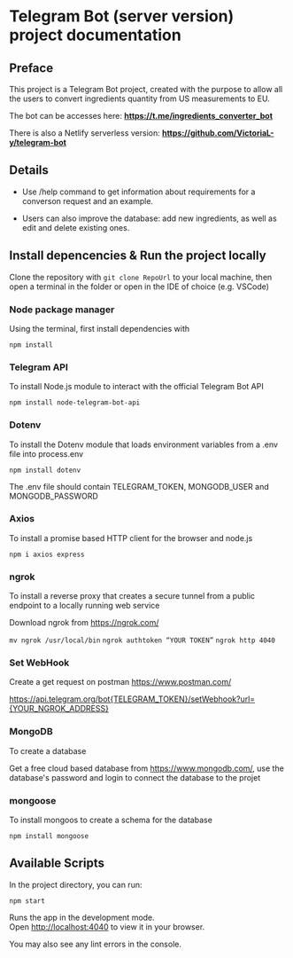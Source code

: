 # Telegram Bot (server version) project documentation

## Preface

This project is a Telegram Bot project, created with the purpose to allow all the users to convert ingredients quantity from US measurements to EU.

The bot can be accesses here: **https://t.me/ingredients_converter_bot**

There is also a Netlify serverless version: **https://github.com/VictoriaL-y/telegram-bot**

## Details

* Use /help command to get information about requirements for a converson request and an example.

* Users can also improve the database: add new ingredients, as well as edit and delete existing ones.

## Install depencencies & Run the project locally

Clone the repository with `git clone RepoUrl` to your local machine, then open a terminal in the folder or open in the IDE of choice (e.g. VSCode)

### Node package manager

Using the terminal, first install dependencies with

`npm install`

### Telegram API

To install Node.js module to interact with the official Telegram Bot API

`npm install node-telegram-bot-api`

### Dotenv

To install the Dotenv module that loads environment variables from a .env file into process.env

`npm install dotenv`

The .env file should contain TELEGRAM_TOKEN, MONGODB_USER and MONGODB_PASSWORD

### Axios

To install a promise based HTTP client for the browser and node.js

`npm i axios express`

### ngrok

To install a reverse proxy that creates a secure tunnel from a public endpoint to a locally running web service

Download ngrok from https://ngrok.com/

`mv ngrok /usr/local/bin`
`ngrok authtoken “YOUR TOKEN”`
`ngrok http 4040`

### Set WebHook

Create a get request on postman https://www.postman.com/

https://api.telegram.org/bot{TELEGRAM_TOKEN}/setWebhook?url={YOUR_NGROK_ADDRESS}

### MongoDB

To create a database

Get a free cloud based database from https://www.mongodb.com/, use the database's password and login to connect the database to the projet

### mongoose

To install mongoos to create a schema for the database

`npm install mongoose`

## Available Scripts

In the project directory, you can run:

`npm start`

Runs the app in the development mode.\
Open [http://localhost:4040](http://localhost:4040) to view it in your browser.

You may also see any lint errors in the console.